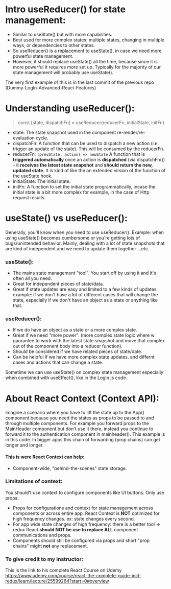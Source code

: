 # Intro useReducer() for state management:
- Similar to useState() but with more capabilities.
- Best used for more complex states: multiple states, changing in multiple ways, or dependencies to other states.
- So useReducer() is a replacement to useState(), in case we need more powerful state management.
- However, it should replace useState() all the time, because since it is more powerful it requires more set up. Typically for the majority of our state management will probably use useState().

The very first example of this is in the last commit of the previous repo (Dummy-LogIn-Advanced-React-Features)

# Understanding useReducer():
> const [state, dispatchFn] = useReducer(reducerFn, initialState, initFn)
- state: The state snapshot used in the component re-render/re-evaluation cycle.
- dispatchFn: A function that can be used to dispatch a new action (i.e. trigger an update of the state). This will be consumed by the reducerFn.
- reducerFn: 
        ```
        (prevState, action) => newState
        ```
        A function that is **triggered automatically** once an action is **dispatched** (via dispatchFn()) - it **receives the latest state snapshot** and **should return the new, updated state**. It is kind of like the an extended virsion of the function of the useState hook.
- initialState: The initial state.
- initFn: A function to set the initial state programmatically, incase the initial state is a bit more complex for example, in the case of Http request results.

# useState() vs useReducer():
Generally, you'll know when you need to use useReducer(). Example: when using useState() becomes cumbersome or you're getting lots of bugs/unintended behavior. Mainly, dealing with a lot of state snapshots that are kind of independent and we need to update them together ...etc.
### useState():
- The mains state management "tool". You start off by using it and it's often all you need.
- Great for independent pieces of state/data.
- Great if state updates are easy and limited to a few kinds of updates. example: if we don't have a lot of different cases that will change the state, especially if we don't have an object as a state or anything like that.
### useReducer():
- If we do have an object as a state or a more complex state.
- Great if we need "more power". (more complex state logic where w gaurantee to work with the latest state snapshot and move that complex out of the component body into a reducer function).
- Should be considered if we have related pieces of state/date.
- Can be helpful if we have more complex state updates. and differnt cases and actions that can change a state.

Sometime we can use useState() on complex state management especially when combined with useEffect(), like in the LogIn.js code.

# About React Context (Context API):
Imagine a scenario where you have to lift the state up to the App() component because you need the states as props to be passed to and through multiple components. For example you forward props to the MainHeader component but don't use it there, instead you continue to forward it to the authentication component in mainheader(). This example is in this code.
In bigger apps this chain of forwarding (prop chains) can get longer and longer.

#### This is were React Context can help:
- Component-wide, "behind-the-scenes" state storage.

### Limitations of context:
You should't use context to configure components like UI buttons. Only use props. 
- Props for configurations and context for state management across components or across entire app.
React Context is **NOT** optimized for high frequency changes. ex: state changes every second.
- For app wide state changes of high frequency: there is a better tool => redux
React **should NOT be use to replace ALL** component communications and props.
- Components should still be configured via props and short "prop chains" might **not** any replacement.

### To give credit to my instructor:
This is the link to his complete React Course on Udemy
https://www.udemy.com/course/react-the-complete-guide-incl-redux/learn/lecture/25599264?start=0#overview

